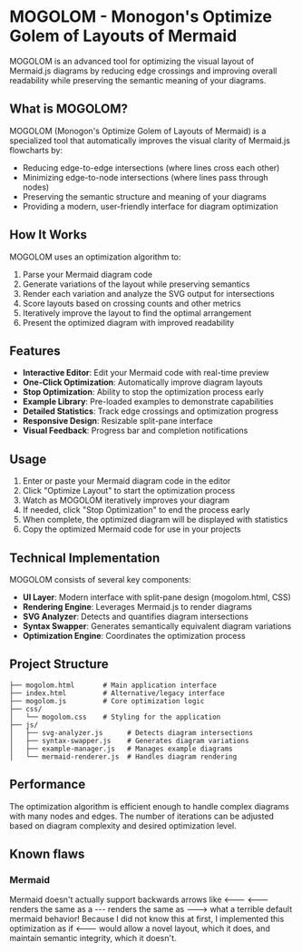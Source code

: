 # MOGOLOM - Monogon's Optimize Golem of Layouts of Mermaid

MOGOLOM is an advanced tool for optimizing the visual layout of Mermaid.js diagrams by reducing edge crossings and improving overall readability while preserving the semantic meaning of your diagrams.

## What is MOGOLOM?

MOGOLOM (Monogon's Optimize Golem of Layouts of Mermaid) is a specialized tool that automatically improves the visual clarity of Mermaid.js flowcharts by:

- Reducing edge-to-edge intersections (where lines cross each other)
- Minimizing edge-to-node intersections (where lines pass through nodes)
- Preserving the semantic structure and meaning of your diagrams
- Providing a modern, user-friendly interface for diagram optimization

## How It Works

MOGOLOM uses an optimization algorithm to:

1. Parse your Mermaid diagram code
2. Generate variations of the layout while preserving semantics
3. Render each variation and analyze the SVG output for intersections
4. Score layouts based on crossing counts and other metrics
5. Iteratively improve the layout to find the optimal arrangement
6. Present the optimized diagram with improved readability

## Features

- **Interactive Editor**: Edit your Mermaid code with real-time preview
- **One-Click Optimization**: Automatically improve diagram layouts
- **Stop Optimization**: Ability to stop the optimization process early
- **Example Library**: Pre-loaded examples to demonstrate capabilities
- **Detailed Statistics**: Track edge crossings and optimization progress
- **Responsive Design**: Resizable split-pane interface
- **Visual Feedback**: Progress bar and completion notifications

## Usage

1. Enter or paste your Mermaid diagram code in the editor
2. Click "Optimize Layout" to start the optimization process
3. Watch as MOGOLOM iteratively improves your diagram
4. If needed, click "Stop Optimization" to end the process early
5. When complete, the optimized diagram will be displayed with statistics
6. Copy the optimized Mermaid code for use in your projects

## Technical Implementation

MOGOLOM consists of several key components:

- **UI Layer**: Modern interface with split-pane design (mogolom.html, CSS)
- **Rendering Engine**: Leverages Mermaid.js to render diagrams
- **SVG Analyzer**: Detects and quantifies diagram intersections
- **Syntax Swapper**: Generates semantically equivalent diagram variations
- **Optimization Engine**: Coordinates the optimization process

## Project Structure

```
├── mogolom.html       # Main application interface
├── index.html         # Alternative/legacy interface
├── mogolom.js         # Core optimization logic
├── css/
│   └── mogolom.css    # Styling for the application
├── js/
│   ├── svg-analyzer.js      # Detects diagram intersections
│   ├── syntax-swapper.js    # Generates diagram variations
│   ├── example-manager.js   # Manages example diagrams
│   └── mermaid-renderer.js  # Handles diagram rendering
```

## Performance

The optimization algorithm is efficient enough to handle complex diagrams with many nodes and edges. The number of iterations can be adjusted based on diagram complexity and desired optimization level.

## Known flaws
### Mermaid
Mermaid doesn't actually support backwards arrows like <---
<--- renders the same as a --- renders the same as ---> what a terrible default mermaid behavior!
Because I did not know this at first, I implemented this optimization as if <--- would allow a novel layout, which it does, and maintain semantic integrity, which it doesn't.